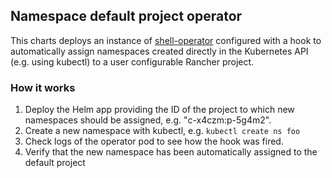 ## Namespace default project operator

This charts deploys an instance of [shell-operator](https://github.com/flant/shell-operator) configured with a hook to automatically assign namespaces created directly in the Kubernetes API (e.g. using kubectl) to a user configurable Rancher project.

### How it works

1. Deploy the Helm app providing the ID of the project to which new namespaces should be assigned, e.g. "c-x4czm:p-5g4m2".
2. Create a new namespace with kubectl, e.g. `kubectl create ns foo`
3. Check logs of the operator pod to see how the hook was fired.
4. Verify that the new namespace has been automatically assigned to the default project
